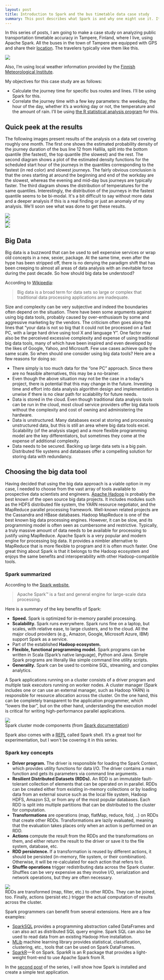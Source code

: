 ```yaml
---
layout: post
title: Introduction to Spark and the bus timetable data case study
summary: This post describes what Spark is and why one might use it. It also describes the case study where Spark is applied.
---
```


In this series of posts, I am going to make a case study on analyzing public transportation timetable accuracy in Tampere,
Finland, where I live, using Apache Spark. All the buses in the town of Tampere are equipped with GPS and share their
[location](http://data.itsfactory.fi/siriaccess/vm/json). The travelers typically view them like this.

<div  class="center"><a href="http://lissu.tampere.fi/"><img src="/BigDataSpark/assets/2016-01-05-Intro-Buses.png" class="wide"/></a></div>

Also, I’m using local weather information provided by the [Finnish Meteorological Institute](http://en.ilmatieteenlaitos.fi/open-data-manual).

My objectives for this case study are as follows:

* Calculate the journey time for specific bus routes and lines. I’ll be using Spark for this.
* Correlate the journey time with a few key parameters:
the weekday, the hour of the day, whether it’s a working day or not, the temperature and the amount of rain.
I’ll be using [the R statistical analysis program](https://www.r-project.org/) for this.

## Quick peek at the results
The following images present results of the analysis on a data set covering roughly one month. The first one shows
the estimated probability density of the journey duration of the bus line 12 from Hallila, split into the bottom quantile
(the fastest), the top quantile (the slowest) and the rest.
The second diagram shows a plot of the estimated density functions for the scheduled start hour of the journeys in the
quantiles corresponding to the fastest (in red color) and slowest journeys.
The fairly obvious conclusion is that the ones starting at around the
beginning and end of the workday are the slowest, whereas the evening and mid-day bus journeys are typically faster.
The third diagram shows the distribution of temperatures for the same quantiles. Interestingly,
the distribution of the journeys in the fastest quantile seems to be bi-modal. It's a bit difficult to say without more data
and a deeper analysis if this is a real finding or just an anomaly of my analysis. We'll soon see what was done to get
these results.

<div class="row">
	<div class="col-md-4">
		<img src="/BigDataSpark/assets/bus12-distribution.png" />
	</div>
	<div class="col-md-4">
		<img src="/BigDataSpark/assets/bus12-top-bottom-start.png" />
	</div>
	<div class="col-md-4">
		<img src="/BigDataSpark/assets/bus12-temp-top-bottom.png"/>
	</div>
</div>

## Big Data
Big data is a buzzword that can be used to sell expensive services or wrap old concepts in a new, sexier, package.
At the same time, even after the hype has been stripped off, there is no denying the paradigm shift that has been creeping to almost all areas of data analysis with an inevitable force during the past decade.
So how should big data be understood?

According to [Wikipedia](https://en.wikipedia.org/wiki/Big_data):

> Big data is a broad term for data sets so large or complex that traditional data processing applications are inadequate.

Size and complexity can be very subjective and indeed the boundaries often depend on the situation.
There have been some arguments against using big data tools, probably caused by over-enthusiasm by
some and aggressive marketing by the vendors. The criticism often goes along the lines that
“your data is not so big that it could not be processed on a fast PC, with a large hard drive
using tool X and language Y”. One factor may also be the perceived excessive complexity and
expense of using traditional big data tools, many of which have been inspired and even developed
by the likes of Google, Yahoo, and Microsoft. Few use cases achieve quite the same scale.
So when should one consider using big data tools? Here are a few reasons for doing so:

* There simply is too much data for the “one PC” approach. Since there are no feasible alternatives,
this may be a no-brainer.
* Even though the above situation may not be the case in a today's project, there is potential that this may
change in the future. Investing time and effort into data analysis algorithm design and implementation
is unwise if there is no clear path for scalability for future needs.
* Data is stored in the cloud. Even though traditional data analysis tools can be run in the cloud,
most cloud service providers offer big data tools without the complexity and cost of owning and administering the hardware.
* Data is unstructured. Many databases excel at storing and processing unstructured data, but
this is still an area where big data tools excel. Scalability (of the analysis stage) and a more flexible programming model
are the key differentiators, but sometimes they come at the expense of additional complexity.
* Data needs to be secured. Backing up large data sets is a big pain. Distributed file systems and
databases offer a compelling solution for storing data with redundancy.


## Choosing the big data tool
Having decided that using the big data approach is a viable option in my case, I needed to choose from
the vast array of tools available to prospective data scientists and engineers.
[Apache Hadoop](https://hadoop.apache.org/) is probably the best known of the open source big data projects.
It includes modules such as the HDFS distributed file system, the YARN resource negotiator, and the MapReduce
parallel processing framework. Well-known related projects are the Cassandra and HBase databases.
Hadoop MapReduce is one of the best known big data processing engines. However, it can be slow, and
its programming model is often seen as cumbersome and restrictive. Typically, a truly massive amount of data
needs to be available for processing to justify using MapReduce. Apache Spark is a very popular and
modern engine for processing big data. It provides a nimbler alternative to MapReduce that is more flexible
to program and it is often much faster. One great thing about Spark is that it belongs to the Hadoop ecosystem
and enjoys the same benefits and interoperability with other Hadoop-compatible tools.

### Spark summarized
According to the [Spark website](https://spark.apache.org/),

> Apache Spark™ is a fast and general engine for large-scale data processing.

Here is a summary of the key benefits of Spark:

* **Speed.** Spark is optimized for in-memory parallel processing.
* **Scalability.** Spark runs everywhere. Spark runs fine on a laptop, but scales, with relative ease,
to large clusters, and to the cloud. All the major cloud providers (e.g., Amazon, Google, Microsoft Azure, IBM) support
Spark as a service.
* Part of the established **Hadoop ecosystem.**
* **Flexible, functional programming model.** Spark programs can be written in Scala
(Spark’s native language), Python and Java. Simple Spark programs are literally like simple command line
utility scripts.
* **Generality.** Spark can be used to combine SQL, streaming, and complex analytics.

A Spark applications running on a cluster consists of a driver program and multiple task executors
running on worker nodes. A cluster manager (Spark includes one or can use an external manager, such as Hadoop YARN)
is responsible for resource allocation across the cluster. On the one hand, this can be completely transparent to the
application programmer, which “lowers the bar”, but on the other hand, understanding the execution model is critical for
writing high-performance parallel applications.


<div class="center">
	<img src="/BigDataSpark/assets/2016-01-05-Intro-Spark.png"/><br>
	<span class="caption">
		Spark cluster mode components (from <a href="http://spark.apache.org/docs/latest/cluster-overview.html">
			Spark documentation</a>)
	</span>
</div>

Spark also comes with a [REPL](https://en.wikipedia.org/wiki/Read%E2%80%93eval%E2%80%93print_loop) called Spark shell.
It’s a great tool for experimentation, but I won't be covering it in this series.

### Spark key concepts

* **Driver program.** The driver is responsible for loading the Spark Context, which provides utility functions for data I/O.
The driver contains a main function and gets its parameters via command line arguments.
* **Resilient Distributed Datasets (RDDs).** An RDD is an immutable fault-tolerant collection of elements that can be
operated on in parallel. RDDs can be created either from existing in-memory collections or by loading data from an external
source such as the local file system, Hadoop HDFS, Amazon S3, or from any of the most popular databases. Each RDD is split
into multiple partitions that can be distributed to the cluster for computation.
* **Transformations** are operations (map, flatMap, reduce, fold, ..) on RDDs that create other RDDs.
Transformations are lazily evaluated, meaning that the evaluation takes places only when an action is performed on an RDD.
* **Actions** compute the result from the RDDs and the transformations on them, and either return the result to the driver
or save it to the file system, database, etc.
* **RDD persistence.** If a transformation is reused by different actions, it should be persisted (in-memory, file system,
or their combination). Otherwise, it will be re-calculated for each action that refers to it.
* **Shuffle operations** trigger redistributing data across the Spark cluster. Shuffles can be very expensive as they
involve I/O, serialization and network operations, but they are often necessary.

<div class="center">
	<img src="/BigDataSpark/assets/spark-rdd-trasf-action.png"/><br>
	<span class="caption">
		RDDs are transformed (map, filter, etc.) to other RDDs. They can be joined, too. Finally, actions (persist etc.)
		trigger the	actual computation of results across the cluster.
	</span>
</div>


Spark programmers can benefit from several extensions. Here are a few examples:

* [SparkSQL](http://spark.apache.org/docs/latest/sql-programming-guide.html) provides a programming abstraction called
DataFrames and can also act as distributed SQL query engine.
Spark SQL can also be used to read data from an existing Hadoop Hive installation.
* [MLib](http://spark.apache.org/docs/latest/mllib-guide.html) machine learning library provides statistical,
classification, clustering, etc., tools that can be used on Spark DataFrames.
* [SparkR](http://spark.apache.org/docs/latest/sparkr.html) — R on Spark. SparkR is an R package that provides a
light-weight front-end to use Apache Spark from R.

In the [second post](../26/Setup.html) of the series, I will show how Spark is installed and create a simple test application.
